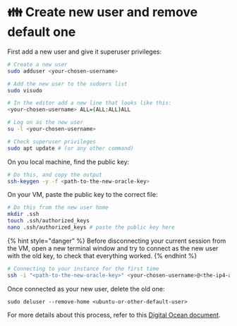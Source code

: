 # 👪 Create new user and remove default one

First add a new user and give it superuser privileges:

```sh
# Create a new user
sudo adduser <your-chosen-username>

# Add the new user to the sudoers list
sudo visudo 

# In the editor add a new line that looks like this:
<your-chosen-username> ALL=(ALL:ALL)ALL

# Log on as the new user 
su -l <your-chosen-username>

# Check superuser privileges
sudo apt update # (or any other command)
```

On you local machine, find the public key:

```sh
# Do this, and copy the output
ssh-keygen -y -f <path-to-the-new-oracle-key>
```

On your VM, paste the public key to the correct file:

```sh
# Do this from the new user home
mkdir .ssh
touch .ssh/authorized_keys
nano .ssh/authorized_keys # paste the public key here  
```

{% hint style="danger" %}
Before disconnecting your current session from the VM, open a new terminal window and try to connect as the new user with the old key, to check that everything worked.
{% endhint %}

```sh
# Connecting to your instance for the first time
ssh -i "<path-to-the-new-oracle-key>" <your-chosen-username>@<the-ip4-address-of-the-new-vm>
```

Once connected as your new user, delete the old one:

```
sudo deluser --remove-home <ubuntu-or-other-default-user>
```

For more details about this process, refer to this [Digital Ocean document](https://www.digitalocean.com/community/tutorials/how-to-add-and-delete-users-on-ubuntu-18-04).

